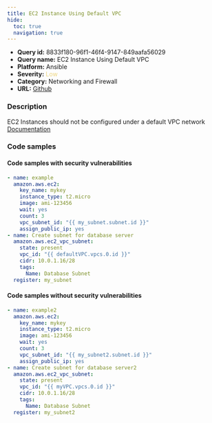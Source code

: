 ```yaml
---
title: EC2 Instance Using Default VPC
hide:
  toc: true
  navigation: true
---
```


<style>
  .highlight .hll {
    background-color: #ff171742;
  }
  .md-content {
    max-width: 1100px;
    margin: 0 auto;
  }
</style>

-   **Query id:** 8833f180-96f1-46f4-9147-849aafa56029
-   **Query name:** EC2 Instance Using Default VPC
-   **Platform:** Ansible
-   **Severity:** <span style="color:#edd57e">Low</span>
-   **Category:** Networking and Firewall
-   **URL:** [Github](https://github.com/Checkmarx/kics/tree/master/assets/queries/ansible/aws/ec2_instance_using_default_vpc)

### Description
EC2 Instances should not be configured under a default VPC network<br>
[Documentation](https://docs.ansible.com/ansible/latest/collections/amazon/aws/ec2_module.html#parameter-vpc_subnet_id)

### Code samples
#### Code samples with security vulnerabilities
```yaml title="Positive test num. 1 - yaml file" hl_lines="8"
- name: example
  amazon.aws.ec2:
    key_name: mykey
    instance_type: t2.micro
    image: ami-123456
    wait: yes
    count: 3
    vpc_subnet_id: "{{ my_subnet.subnet.id }}"
    assign_public_ip: yes
- name: Create subnet for database server
  amazon.aws.ec2_vpc_subnet:
    state: present
    vpc_id: "{{ defaultVPC.vpcs.0.id }}"
    cidr: 10.0.1.16/28
    tags:
      Name: Database Subnet
  register: my_subnet

```


#### Code samples without security vulnerabilities
```yaml title="Negative test num. 1 - yaml file"
- name: example2
  amazon.aws.ec2:
    key_name: mykey
    instance_type: t2.micro
    image: ami-123456
    wait: yes
    count: 3
    vpc_subnet_id: "{{ my_subnet2.subnet.id }}"
    assign_public_ip: yes
- name: Create subnet for database server2
  amazon.aws.ec2_vpc_subnet:
    state: present
    vpc_id: "{{ myVPC.vpcs.0.id }}"
    cidr: 10.0.1.16/28
    tags:
      Name: Database Subnet
  register: my_subnet2

```
